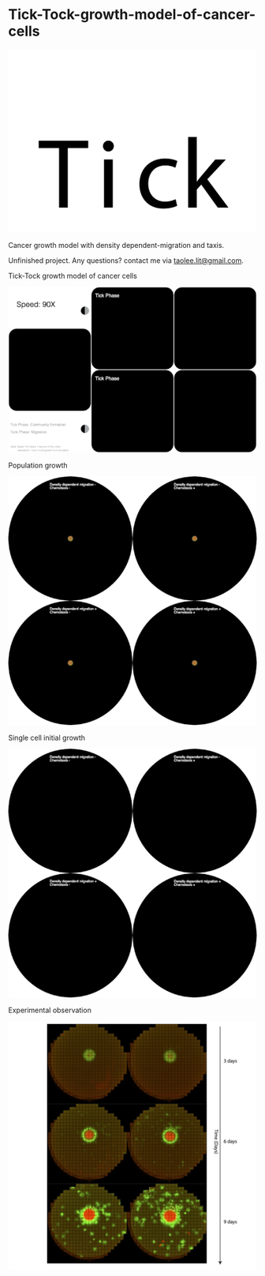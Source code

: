 # Tick-Tock-growth-model-of-cancer-cells
![image](Tick-Tock_1.gif)



Cancer growth model with density dependent-migration and taxis.

Unfinished project. Any questions? contact me via taolee.lit@gmail.com.



Tick-Tock growth model of cancer cells

![image](model.gif)

Population growth

![image](visualization.gif)



Single cell initial growth

![image](visualization_SingleCell.gif)



Experimental observation

![image](observation.jpg)





